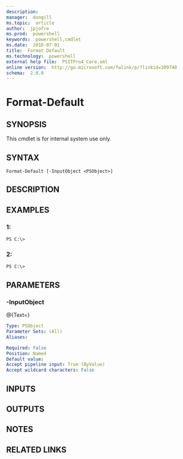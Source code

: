```yaml
---
description:  
manager:  dongill
ms.topic:  article
author:  jpjofre
ms.prod:  powershell
keywords:  powershell,cmdlet
ms.date:  2016-07-01
title:  Format Default
ms.technology:  powershell
external help file:  PSITPro4_Core.xml
online version:  http://go.microsoft.com/fwlink/p/?linkid=309740
schema:  2.0.0
---
```



# Format-Default
## SYNOPSIS
This cmdlet is for internal system use only.

## SYNTAX

```
Format-Default [-InputObject <PSObject>]
```

## DESCRIPTION

## EXAMPLES

### 1:
```
PS C:\>
```

### 2:
```
PS C:\>
```

## PARAMETERS

### -InputObject
@{Text=}

```yaml
Type: PSObject
Parameter Sets: (All)
Aliases: 

Required: False
Position: Named
Default value: 
Accept pipeline input: True (ByValue)
Accept wildcard characters: False
```

## INPUTS

## OUTPUTS

## NOTES

## RELATED LINKS

